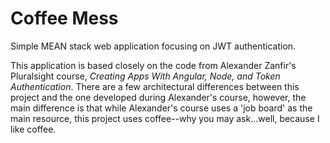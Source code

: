 # Coffee Mess

Simple MEAN stack web application focusing on JWT authentication.

This application is based closely on the code from Alexander Zanfir's Pluralsight
course, _Creating Apps With Angular, Node, and Token Authentication_.  There are a few
architectural differences between this project and the one developed during Alexander's
course, however, the main difference is that while Alexander's course uses a 'job board'
as the main resource, this project uses coffee--why you may ask...well, because I like coffee.
